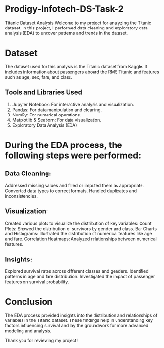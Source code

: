 # Prodigy-Infotech-DS-Task-2
Titanic Dataset Analysis
Welcome to my project for analyzing the Titanic dataset. In this project, I performed data cleaning and exploratory data analysis (EDA) to uncover patterns and trends in the dataset.

# Dataset
The dataset used for this analysis is the Titanic dataset from Kaggle. It includes information about passengers aboard the RMS Titanic and features such as age, sex, fare, and class.

## Tools and Libraries Used
1. Jupyter Notebook: For interactive analysis and visualization.
2. Pandas: For data manipulation and cleaning.
3. NumPy: For numerical operations.
4. Matplotlib & Seaborn: For data visualization.
5. Exploratory Data Analysis (EDA)

# During the EDA process, the following steps were performed:

## Data Cleaning:

Addressed missing values and filled or imputed them as appropriate.
Converted data types to correct formats.
Handled duplicates and inconsistencies.
## Visualization:

Created various plots to visualize the distribution of key variables:
Count Plots: Showed the distribution of survivors by gender and class.
Bar Charts and Histograms: Illustrated the distribution of numerical features like age and fare.
Correlation Heatmaps: Analyzed relationships between numerical features.
## Insights:

Explored survival rates across different classes and genders.
Identified patterns in age and fare distribution.
Investigated the impact of passenger features on survival probability.
# Conclusion
The EDA process provided insights into the distribution and relationships of variables in the Titanic dataset. These findings help in understanding key factors influencing survival and lay the groundwork for more advanced modeling and analysis.

Thank you for reviewing my project!

